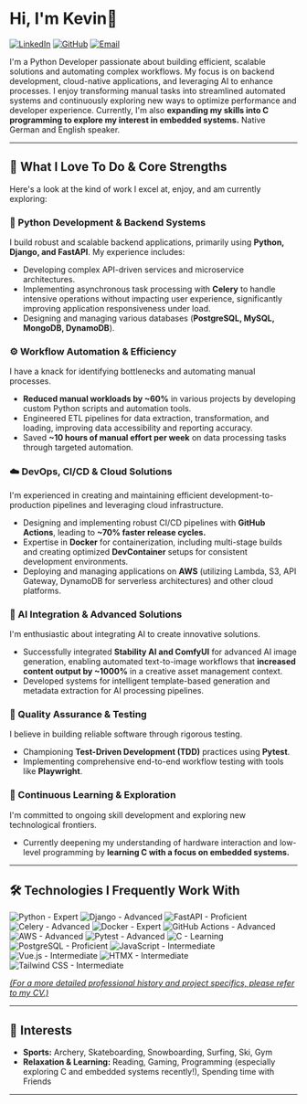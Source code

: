 # Hi, I'm Kevin👋

<a href="https://www.linkedin.com/in/kevin-meinon" target="_blank"><img src="https://img.shields.io/badge/LinkedIn-0077B5?style=for-the-badge&logo=linkedin&logoColor=white" alt="LinkedIn"/></a>
<a href="https://github.com/krytos" target="_blank"><img src="https://img.shields.io/badge/GitHub-181717?style=for-the-badge&logo=github&logoColor=white" alt="GitHub"/></a>
<a href="mailto:kevin@meinon.de"><img src="https://img.shields.io/badge/Email-D14836?style=for-the-badge&logo=gmail&logoColor=white" alt="Email"/></a>

I'm a Python Developer passionate about building efficient, scalable solutions and automating complex workflows. My focus is on backend development, cloud-native applications, and leveraging AI to enhance processes. I enjoy transforming manual tasks into streamlined automated systems and continuously exploring new ways to optimize performance and developer experience. Currently, I'm also **expanding my skills into C programming to explore my interest in embedded systems.** Native German and English speaker.

---

## 🚀 What I Love To Do & Core Strengths

Here's a look at the kind of work I excel at, enjoy, and am currently exploring:

### 🐍 Python Development & Backend Systems
I build robust and scalable backend applications, primarily using **Python, Django, and FastAPI**. My experience includes:
-   Developing complex API-driven services and microservice architectures.
-   Implementing asynchronous task processing with **Celery** to handle intensive operations without impacting user experience, significantly improving application responsiveness under load.
-   Designing and managing various databases (**PostgreSQL, MySQL, MongoDB, DynamoDB**).

### ⚙️ Workflow Automation & Efficiency
I have a knack for identifying bottlenecks and automating manual processes.
-   **Reduced manual workloads by ~60%** in various projects by developing custom Python scripts and automation tools.
-   Engineered ETL pipelines for data extraction, transformation, and loading, improving data accessibility and reporting accuracy.
-   Saved **~10 hours of manual effort per week** on data processing tasks through targeted automation.

### ☁️ DevOps, CI/CD & Cloud Solutions
I'm experienced in creating and maintaining efficient development-to-production pipelines and leveraging cloud infrastructure.
-   Designing and implementing robust CI/CD pipelines with **GitHub Actions**, leading to **~70% faster release cycles.**
-   Expertise in **Docker** for containerization, including multi-stage builds and creating optimized **DevContainer** setups for consistent development environments.
-   Deploying and managing applications on **AWS** (utilizing Lambda, S3, API Gateway, DynamoDB for serverless architectures) and other cloud platforms.

### 🤖 AI Integration & Advanced Solutions
I'm enthusiastic about integrating AI to create innovative solutions.
-   Successfully integrated **Stability AI and ComfyUI** for advanced AI image generation, enabling automated text-to-image workflows that **increased content output by ~1000%** in a creative asset management context.
-   Developed systems for intelligent template-based generation and metadata extraction for AI processing pipelines.

### 🧪 Quality Assurance & Testing
I believe in building reliable software through rigorous testing.
-   Championing **Test-Driven Development (TDD)** practices using **Pytest**.
-   Implementing comprehensive end-to-end workflow testing with tools like **Playwright**.

### 🔬 Continuous Learning & Exploration
I'm committed to ongoing skill development and exploring new technological frontiers.
-   Currently deepening my understanding of hardware interaction and low-level programming by **learning C with a focus on embedded systems.**

---

## 🛠️ Technologies I Frequently Work With

![Python - Expert](https://img.shields.io/badge/Python-Expert-3776AB?style=flat-square&logo=python&logoColor=white)
![Django - Advanced](https://img.shields.io/badge/Django-Advanced-092E20?style=flat-square&logo=django&logoColor=white)
![FastAPI - Proficient](https://img.shields.io/badge/FastAPI-Proficient-009688?style=flat-square&logo=fastapi&logoColor=white)
![Celery - Advanced](https://img.shields.io/badge/Celery-Advanced-3AA858?style=flat-square&logo=celery&logoColor=white)
![Docker - Expert](https://img.shields.io/badge/Docker-Expert-2496ED?style=flat-square&logo=docker&logoColor=white)
![GitHub Actions - Advanced](https://img.shields.io/badge/GitHub_Actions-Advanced-2088FF?style=flat-square&logo=github-actions&logoColor=white)
![AWS - Advanced](https://img.shields.io/badge/AWS-Advanced-232F3E?style=flat-square&logo=amazon-aws&logoColor=white)
![Pytest - Advanced](https://img.shields.io/badge/Pytest-Advanced-0A9B71?style=flat-square&logo=pytest&logoColor=white)
![C - Learning](https://img.shields.io/badge/C-Learning-00599C?style=flat-square&logo=c&logoColor=white)
![PostgreSQL - Proficient](https://img.shields.io/badge/PostgreSQL-Proficient-336791?style=flat-square&logo=postgresql&logoColor=white)
![JavaScript - Intermediate](https://img.shields.io/badge/JavaScript-Intermediate-F7DF1E?style=flat-square&logo=javascript&logoColor=black)
![Vue.js - Intermediate](https://img.shields.io/badge/Vue.js-Intermediate-4FC08D?style=flat-square&logo=vue.js&logoColor=white)
![HTMX - Intermediate](https://img.shields.io/badge/HTMX-Intermediate-3498DB?style=flat-square)
![Tailwind CSS - Intermediate](https://img.shields.io/badge/Tailwind_CSS-Intermediate-38B2AC?style=flat-square&logo=tailwind-css&logoColor=white)

*[(For a more detailed professional history and project specifics, please refer to my CV.)](https://github.com/Krytos/Krytos/blob/main/Kevin%20Bartholomew%20Meinon%20CV.pdf)*

---

## 🌱 Interests
-   **Sports:** Archery, Skateboarding, Snowboarding, Surfing, Ski, Gym
-   **Relaxation & Learning:** Reading, Gaming, Programming (especially exploring C and embedded systems recently!), Spending time with Friends

---
<!-- Optional: GitHub Stats -->
<!-- ![Kevin's GitHub stats](https://github-readme-stats.vercel.app/api?username=krytos&show_icons=true&theme=radical) -->
<!-- [![Top Langs](https://github-readme-stats.vercel.app/api/top-langs/?username=krytos&layout=compact&theme=radical)](https://github.com/anuraghazra/github-readme-stats) -->
